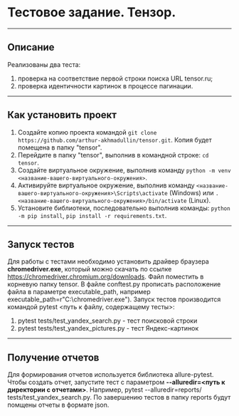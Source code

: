 # Тестовое задание. Тензор.
---

## Описание
Реализованы два теста:
1) проверка на соответствие первой строки поиска URL tensor.ru;
2) проверка идентичности картинок в процессе пагинации.

---

## Как установить проект
1) Создайте копию проекта командой `git clone https://github.com/arthur-akhmadullin/tensor.git`. Копия будет помещена в папку "tensor".
2) Перейдите в папку "tensor", выполнив в командной строке: `cd tensor`. 
3) Создайте виртуальное окружение, выполнив команду `python -m venv <название-вашего-виртуального-окружения>`.
4) Активируйте виртуальное окружение, выполнив команду `<название-вашего-виртуального-окружения>\Scripts\activate` (Windows) или `. <название-вашего-виртуального-окружения>/bin/activate` (Linux).
5) Установите библиотеки, последовательно выполнив команды: `python -m pip install`, `pip install -r requirements.txt`.

---

## Запуск тестов
Для работы с тестами необходимо установить драйвер браузера **chromedriver.exe**, который можно скачать по ссылке https://chromedriver.chromium.org/downloads. Файл поместить в корневую папку tensor. В файле conftest.py прописать расположение файла в параметре executable_path, например executable_path=r"C:\chromedriver.exe").
Запуск тестов производится командой pytest <путь к файлу, содержащему тесты>:

1) pytest tests/test_yandex_search.py - тест поисковой строки
2) pytest tests/test_yandex_pictures.py - тест Яндекс-картинок

---

## Получение отчетов
Для формирования отчетов используется библиотека allure-pytest.
Чтобы создать отчет, запустите тест с параметром **--alluredir=<путь к директории с отчетами>**.
Например, pytest --alluredir=reports/ tests/test_yandex_search.py. По завершению тестов в папку reports будут помщены отчеты в формате json.
